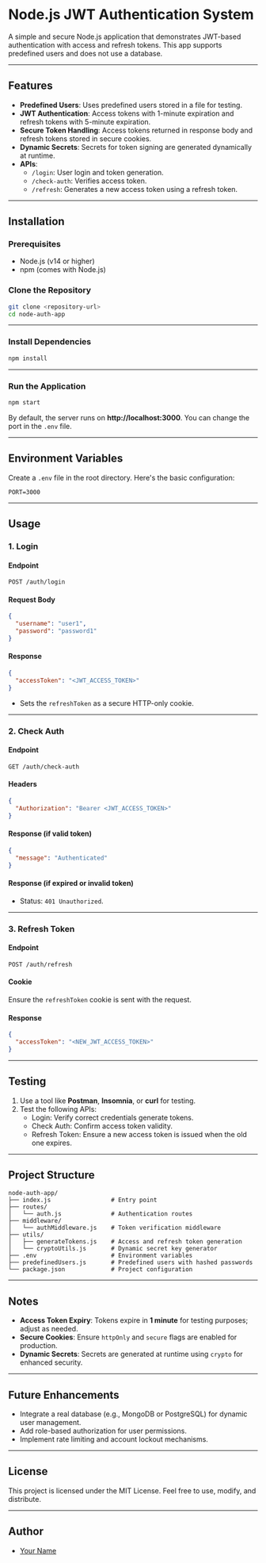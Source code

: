 
# Node.js JWT Authentication System

A simple and secure Node.js application that demonstrates JWT-based authentication with access and refresh tokens. This app supports predefined users and does not use a database.

---

## Features

- **Predefined Users**: Uses predefined users stored in a file for testing.
- **JWT Authentication**: Access tokens with 1-minute expiration and refresh tokens with 5-minute expiration.
- **Secure Token Handling**: Access tokens returned in response body and refresh tokens stored in secure cookies.
- **Dynamic Secrets**: Secrets for token signing are generated dynamically at runtime.
- **APIs**:
  - `/login`: User login and token generation.
  - `/check-auth`: Verifies access token.
  - `/refresh`: Generates a new access token using a refresh token.

---

## Installation

### Prerequisites

- Node.js (v14 or higher)
- npm (comes with Node.js)

### Clone the Repository

```bash
git clone <repository-url>
cd node-auth-app
```

---

### Install Dependencies

```bash
npm install
```

---

### Run the Application

```bash
npm start
```

By default, the server runs on **http://localhost:3000**. You can change the port in the `.env` file.

---

## Environment Variables

Create a `.env` file in the root directory. Here's the basic configuration:

```env
PORT=3000
```

---

## Usage

### 1. **Login**

#### Endpoint
`POST /auth/login`

#### Request Body
```json
{
  "username": "user1",
  "password": "password1"
}
```

#### Response
```json
{
  "accessToken": "<JWT_ACCESS_TOKEN>"
}
```
- Sets the `refreshToken` as a secure HTTP-only cookie.

---

### 2. **Check Auth**

#### Endpoint
`GET /auth/check-auth`

#### Headers
```json
{
  "Authorization": "Bearer <JWT_ACCESS_TOKEN>"
}
```

#### Response (if valid token)
```json
{
  "message": "Authenticated"
}
```

#### Response (if expired or invalid token)
- Status: `401 Unauthorized`.

---

### 3. **Refresh Token**

#### Endpoint
`POST /auth/refresh`

#### Cookie
Ensure the `refreshToken` cookie is sent with the request.

#### Response
```json
{
  "accessToken": "<NEW_JWT_ACCESS_TOKEN>"
}
```

---

## Testing

1. Use a tool like **Postman**, **Insomnia**, or **curl** for testing.
2. Test the following APIs:
   - Login: Verify correct credentials generate tokens.
   - Check Auth: Confirm access token validity.
   - Refresh Token: Ensure a new access token is issued when the old one expires.

---

## Project Structure

```
node-auth-app/
├── index.js                 # Entry point
├── routes/
│   └── auth.js              # Authentication routes
├── middleware/
│   └── authMiddleware.js    # Token verification middleware
├── utils/
│   ├── generateTokens.js    # Access and refresh token generation
│   └── cryptoUtils.js       # Dynamic secret key generator
├── .env                     # Environment variables
├── predefinedUsers.js       # Predefined users with hashed passwords
└── package.json             # Project configuration
```

---

## Notes

- **Access Token Expiry**: Tokens expire in **1 minute** for testing purposes; adjust as needed.
- **Secure Cookies**: Ensure `httpOnly` and `secure` flags are enabled for production.
- **Dynamic Secrets**: Secrets are generated at runtime using `crypto` for enhanced security.

---

## Future Enhancements

- Integrate a real database (e.g., MongoDB or PostgreSQL) for dynamic user management.
- Add role-based authorization for user permissions.
- Implement rate limiting and account lockout mechanisms.

---

## License

This project is licensed under the MIT License. Feel free to use, modify, and distribute.

---

## Author

- [Your Name](#)  

